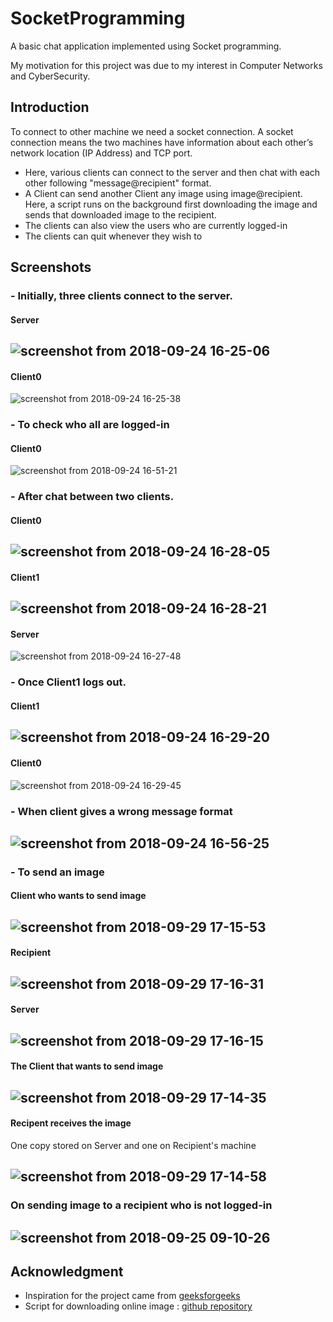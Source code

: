 # SocketProgramming
A basic chat application implemented using Socket programming.

My motivation for this project was due to my interest in Computer Networks and CyberSecurity.

## Introduction

To connect to other machine we need a socket connection. A socket connection means the two machines have information about each other’s network location (IP Address) and TCP port.
- Here, various clients can connect to the server and then chat with each other following "message@recipient" format.
- A Client can send another Client any image using image@recipient. Here, a script runs on the background first downloading the image and sends that downloaded image to the recipient.
- The clients can also view the users who are currently logged-in
- The clients can quit whenever they wish to

## Screenshots

### - Initially, three clients connect to the server.

#### Server
![screenshot from 2018-09-24 16-25-06](https://user-images.githubusercontent.com/32220881/45948872-55bc8880-c017-11e8-8c81-627a49dd7757.png)
--------------------------------------------------------------------------------------------------------------
#### Client0
![screenshot from 2018-09-24 16-25-38](https://user-images.githubusercontent.com/32220881/45948882-61a84a80-c017-11e8-8283-486756373d9a.png)

### - To check who all are logged-in
#### Client0
![screenshot from 2018-09-24 16-51-21](https://user-images.githubusercontent.com/32220881/45949639-29eed200-c01a-11e8-8b44-3cd358d26295.png)


### - After chat between two clients.

#### Client0
![screenshot from 2018-09-24 16-28-05](https://user-images.githubusercontent.com/32220881/45948895-6ec53980-c017-11e8-85a1-e640af5caca6.png)
-----------------------------------------------------------------------------------------------------------------------
#### Client1
![screenshot from 2018-09-24 16-28-21](https://user-images.githubusercontent.com/32220881/45948897-7258c080-c017-11e8-897a-805b4852120c.png)
-----------------------------------------------------------------------------------------------------------------------
#### Server
![screenshot from 2018-09-24 16-27-48](https://user-images.githubusercontent.com/32220881/45948889-6a008580-c017-11e8-913c-deba5a1b238d.png)

### - Once Client1 logs out.

#### Client1
![screenshot from 2018-09-24 16-29-20](https://user-images.githubusercontent.com/32220881/45948903-7684de00-c017-11e8-92fe-8c650f9f1826.png)
------------------------------------------------------------------------------------------------------------------
#### Client0
![screenshot from 2018-09-24 16-29-45](https://user-images.githubusercontent.com/32220881/45948909-78e73800-c017-11e8-89e0-7eedc90e7e72.png)

### - When client gives a wrong message format
![screenshot from 2018-09-24 16-56-25](https://user-images.githubusercontent.com/32220881/45949823-e6489800-c01a-11e8-8cf0-0f036c5aa74e.png)
--------------------------------------------------------------------------------------------------------------------

### - To send an image
#### Client who wants to send image
![screenshot from 2018-09-29 17-15-53](https://user-images.githubusercontent.com/32220881/46245464-98150980-c40b-11e8-8da5-ac8a753291aa.png)
------------------------------------------------------------------------------------------------------------------------
#### Recipient
![screenshot from 2018-09-29 17-16-31](https://user-images.githubusercontent.com/32220881/46245468-9a776380-c40b-11e8-9382-e3f117885018.png)
-------------------------------------------------------------------------------------------------------------------------
#### Server
![screenshot from 2018-09-29 17-16-15](https://user-images.githubusercontent.com/32220881/46245466-99463680-c40b-11e8-9873-b8df41005c19.png)
--------------------------------------------------------------------------------------------------------------------------
#### The Client that wants to send image
![screenshot from 2018-09-29 17-14-35](https://user-images.githubusercontent.com/32220881/46245461-964b4600-c40b-11e8-8090-8d35c0fda12d.png)
--------------------------------------------------------------------------------------------------------------------------
#### Recipent receives the image

One copy stored on Server and one on Recipient's machine

![screenshot from 2018-09-29 17-14-58](https://user-images.githubusercontent.com/32220881/46245462-977c7300-c40b-11e8-87f4-84126f4cacc0.png)
--------------------------------------------------------------------------------------------------------------------------
### On sending image to a recipient who is not logged-in
![screenshot from 2018-09-25 09-10-26](https://user-images.githubusercontent.com/32220881/45991743-e17bf680-c0a3-11e8-8447-f830388d4366.png)
--------------------------------------------------------------------------------------------------------------------------


## Acknowledgment
- Inspiration for the project came from [geeksforgeeks](https://www.geeksforgeeks.org/multi-threaded-chat-application-set-1/)
- Script for downloading online image : [github repository](https://github.com/hardikvasa/google-images-download)
